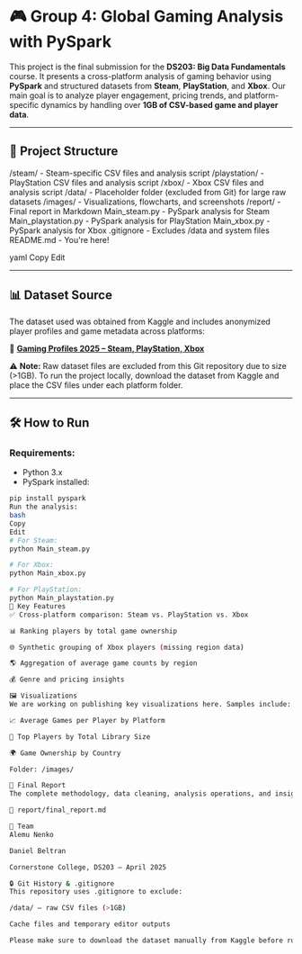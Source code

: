 # 🎮 Group 4: Global Gaming Analysis with PySpark

This project is the final submission for the **DS203: Big Data Fundamentals** course. It presents a cross-platform analysis of gaming behavior using **PySpark** and structured datasets from **Steam**, **PlayStation**, and **Xbox**. Our main goal is to analyze player engagement, pricing trends, and platform-specific dynamics by handling over **1GB of CSV-based game and player data**.

---

## 📁 Project Structure

/steam/ - Steam-specific CSV files and analysis script
/playstation/ - PlayStation CSV files and analysis script
/xbox/ - Xbox CSV files and analysis script
/data/ - Placeholder folder (excluded from Git) for large raw datasets
/images/ - Visualizations, flowcharts, and screenshots
/report/ - Final report in Markdown
Main_steam.py - PySpark analysis for Steam
Main_playstation.py - PySpark analysis for PlayStation
Main_xbox.py - PySpark analysis for Xbox
.gitignore - Excludes /data and system files
README.md - You're here!

yaml
Copy
Edit

---

## 📊 Dataset Source

The dataset used was obtained from Kaggle and includes anonymized player profiles and game metadata across platforms:

🔗 **[Gaming Profiles 2025 – Steam, PlayStation, Xbox](https://www.kaggle.com/datasets/artyomkruglov/gaming-profiles-2025-steam-playstation-xbox)**

⚠️ **Note:** Raw dataset files are excluded from this Git repository due to size (>1GB). To run the project locally, download the dataset from Kaggle and place the CSV files under each platform folder.

---

## 🛠️ How to Run

### Requirements:
- Python 3.x
- PySpark installed:  
```bash
pip install pyspark
Run the analysis:
bash
Copy
Edit
# For Steam:
python Main_steam.py

# For Xbox:
python Main_xbox.py

# For PlayStation:
python Main_playstation.py
🧠 Key Features
✅ Cross-platform comparison: Steam vs. PlayStation vs. Xbox

📊 Ranking players by total game ownership

🌐 Synthetic grouping of Xbox players (missing region data)

🌎 Aggregation of average game counts by region

💰 Genre and pricing insights

🖼️ Visualizations
We are working on publishing key visualizations here. Samples include:

📈 Average Games per Player by Platform

🧍 Top Players by Total Library Size

🌍 Game Ownership by Country

Folder: /images/

📄 Final Report
The complete methodology, data cleaning, analysis operations, and insights are available in our final project report:

📘 report/final_report.md

👥 Team
Alemu Nenko

Daniel Beltran

Cornerstone College, DS203 – April 2025

🔒 Git History & .gitignore
This repository uses .gitignore to exclude:

/data/ – raw CSV files (>1GB)

Cache files and temporary editor outputs

Please make sure to download the dataset manually from Kaggle before running the PySpark scripts.

